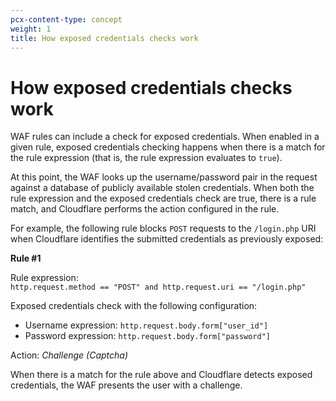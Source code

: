 ```yaml
---
pcx-content-type: concept
weight: 1
title: How exposed credentials checks work
---
```


# How exposed credentials checks work

WAF rules can include a check for exposed credentials. When enabled in a given rule, exposed credentials checking happens when there is a match for the rule expression (that is, the rule expression evaluates to `true`).

At this point, the WAF looks up the username/password pair in the request against a database of publicly available stolen credentials. When both the rule expression and the exposed credentials check are true, there is a rule match, and Cloudflare performs the action configured in the rule.

For example, the following rule blocks `POST` requests to the `/login.php` URI when Cloudflare identifies the submitted credentials as previously exposed:

<Example>

**Rule #1**

Rule expression:<br/>
`http.request.method == "POST" and http.request.uri == "/login.php"`

Exposed credentials check with the following configuration:

- Username expression: `http.request.body.form["user_id"]`
- Password expression: `http.request.body.form["password"]`

Action: _Challenge (Captcha)_

</Example>

When there is a match for the rule above and Cloudflare detects exposed credentials, the WAF presents the user with a challenge.
